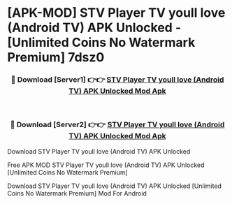 # [APK-MOD] STV Player  TV youll love (Android TV) APK Unlocked - [Unlimited Coins No Watermark Premium] 7dsz0



<div align="center">
<h3>🔴 Download [Server1] 👉👉 <a href="https://momento.my/?title=STV_Player__TV_youll_love_(Android_TV)_APK_Unlocked">STV Player  TV youll love (Android TV) APK Unlocked Mod Apk</a></h3><br>

<h3>🔴 Download [Server2] 👉👉 <a href="https://momento.my/?title=STV_Player__TV_youll_love_(Android_TV)_APK_Unlocked">STV Player  TV youll love (Android TV) APK Unlocked Mod Apk</a></h3>
</div>



Download STV Player  TV youll love (Android TV) APK Unlocked 

Free APK MOD STV Player  TV youll love (Android TV) APK Unlocked [Unlimited Coins No Watermark Premium]

Download STV Player  TV youll love (Android TV) APK Unlocked [Unlimited Coins No Watermark Premium] Mod For Android
